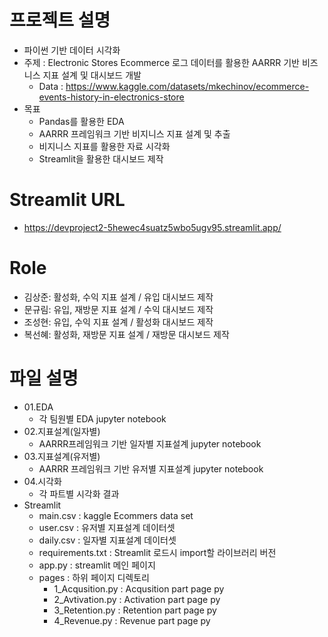 # 프로젝트 설명
- 파이썬 기반 데이터 시각화
- 주제 : Electronic Stores Ecommerce 로그 데이터를 활용한 AARRR 기반 비즈니스 지표 설계 및 대시보드 개발
	- Data : https://www.kaggle.com/datasets/mkechinov/ecommerce-events-history-in-electronics-store
- 목표
  - Pandas를 활용한 EDA
  - AARRR 프레임워크 기반 비지니스 지표 설계 및 추출
  - 비지니스 지표를 활용한 자료 시각화
  - Streamlit을 활용한 대시보드 제작
# Streamlit URL
- https://devproject2-5hewec4suatz5wbo5ugv95.streamlit.app/
# Role
- 김상준: 활성화, 수익 지표 설계 / 유입 대시보드 제작
- 문규림: 유입, 재방문 지표 설계 / 수익 대시보드 제작
- 조성현: 유입, 수익 지표 설계 / 활성화 대시보드 제작
- 복선혜: 활성화, 재방문 지표 설계 / 재방문 대시보드 제작
# 파일 설명
- 01.EDA
	- 각 팀원별 EDA jupyter notebook
- 02.지표설계(일자별)
	- AARRR프레임워크 기반 일자별 지표설계 jupyter notebook
- 03.지표설계(유저별)
	- AARRR 프레임워크 기반 유저별 지표설계 jupyter notebook
- 04.시각화
	- 각 파트별 시각화 결과
- Streamlit
	- main.csv : kaggle Ecommers data set 
	- user.csv : 유저별 지표설계 데이터셋
  - daily.csv : 일자별 지표설계 데이터셋
  - requirements.txt : Streamlit 로드시 import할 라이브러리 버전
  - app.py : streamlit 메인 페이지
  - pages : 하위 페이지 디렉토리
 	- 1_Acqusition.py : Acqusition part page py
	- 2_Avtivation.py : Activation part page py
	- 3_Retention.py : Retention part page py
	- 4_Revenue.py : Revenue part page py
